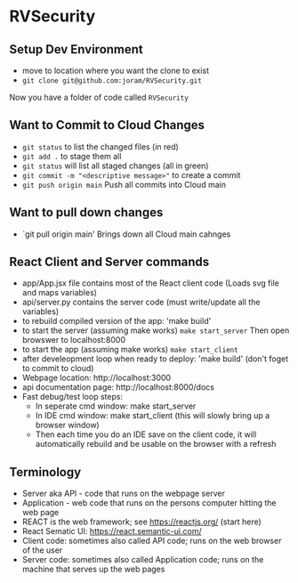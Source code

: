 # RVSecurity

## Setup Dev Environment
- move to location where you want the clone to exist
- `git clone git@github.com:joram/RVSecurity.git`


Now you have a folder of code called `RVSecurity`

## Want to Commit to Cloud Changes
- `git status` to list the changed files (in red)
- `git add .` to stage them all
- `git status` will list all staged changes (all in green)
- `git commit -m "<descriptive message>"` to create a commit
- `git push origin main` Push all commits into Cloud main

## Want to pull down changes
- `git pull origin main'  Brings down all Cloud main cahnges

## React Client and Server commands
- app/App.jsx file contains most of the React client code (Loads svg file and maps variables)
- api/server.py contains the server code (must write/update all the variables)
- to rebuild compiled version of the app: 'make build'
- to start the server (assuming make works) `make start_server` Then open browswer to localhost:8000
- to start the app (assuming make works) `make start_client`
- after develeopment loop when ready to deploy: 'make build' (don't foget to commit to cloud)
- Webpage location:  http://localhost:3000
- api documentation page: http://localhost:8000/docs
- Fast debug/test loop steps:
  - In seperate cmd window: make start_server
  - In IDE cmd window: make start_client  (this will slowly bring up a browser window)
  - Then each time you do an IDE save on the client code, it will automatically rebuild and be usable on the browser with a refresh


## Terminology
- Server aka API - code that runs on the webpage server
- Application - web code that runs on the persons computer hitting the web page 
- REACT is the web framework; see https://reactjs.org/ (start here)
- React Sematic UI: https://react.semantic-ui.com/
- Client code: sometimes also called API code; runs on the web browser of the user
- Server code: sometimes also called Application code; runs on the machine that serves up the web pages


